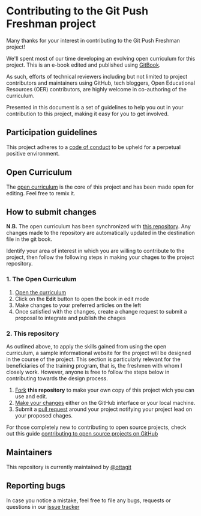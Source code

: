 # Contributing to the Git Push Freshman project

Many thanks for your interest in contributing to the Git Push Freshman project!

We'll spent most of our time developing an evolving open curriculum for this project. This is an e-book edited and published using <a href="https://www.gitbook.com">GitBook</a>. 

As such, efforts of technical reviewers including but not limited to project contributors and maintainers using GitHub, tech bloggers, Open Educational Resources (OER) contributors, are highly welcome in co-authoring of the curriculum.

Presented in this document is a set of guidelines to help you out in your contribution to this project, making it easy for you to get involved.

## Participation guidelines

This project adheres to a <a href="https://github.com/ottagit/git_push_freshman/blob/master/CODE_OF_CONDUCT.md">code of conduct</a> to be upheld for a perpetual positive environment.

## Open Curriculum

The <a href="https://www.gitbook.com/book/ottagit/git-push-freshman-open-curriculum/details">open curriculum</a> is the core of this project and has been made open for editing. Feel free to remix it.

## How to submit changes 

<b>N.B.</b> The open curriculum has been synchronized with <a href="https://github.com/ottagit/git_push_freshman">this repository</a>. Any changes made to the repository are automatically updated in the destination file in the git book.
  

Identify your area of interest in which you are willing to contribute to the project, then follow the following steps
in making your chages to the project repository.

### 1. The Open Curriculum

<ol>
  <li><a href="https://www.gitbook.com/book/ottagit/git-push-freshman-open-curriculum/details">Open the curriculum</a></li>
  <li>Click on the <b>Edit</b> button to open the book in edit mode</li> 
  <li>Make changes to your preferred articles on the left</li>
  <li>Once satisfied with the changes, create a change  request to submit a proposal to integrate and publish the chages</li>
</ol>

### 2. This repository

As outlined above, to apply the skills gained from using the open curriculum, a sample informational website for the project will be designed in the course of the project. This section is particularly relevant for the beneficiaries of the training program, that is, the freshmen with whom I closely work. However, anyone is free to follow the steps below in contributing towards the design process.

<ol>
  <li><a href="https://help.github.com/articles/fork-a-repo/">Fork</a> <b>this repository</b> to make your own copy of
  this project wich you can use and edit.</li>
  <li><a href="https://guides.github.com/activities/forking/#making-changes">Make your changes</a> either on the 
  GitHub interface or your local machine.</li>
  <li>Submit a <a href="https://help.github.com/articles/about-pull-requests/">pull request</a> around your project
  notifying your project lead on your proposed chages.</li>
</ol>

For those completely new to contributing to open source projects, check out this 
guide <a href="https://akrabat.com/the-beginners-guide-to-contributing-to-a-github-project/">contributing to open source
projects on GitHub
</a>

## Maintainers

This repository is currently maintained by <a href="https://github.com/ottagit">@ottagit</a>

## Reporting bugs

In case you notice a mistake, feel free to file any bugs, requests or questions in our 
<a href="https://github.com/ottagit/git_push_freshman/issues">issue tracker</a>
